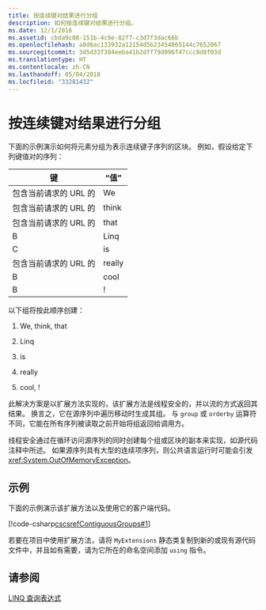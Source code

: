 ```yaml
---
title: 按连续键对结果进行分组
description: 如何按连续键对结果进行分组。
ms.date: 12/1/2016
ms.assetid: cbda9c08-151b-4c9e-82f7-c3d7f3dac66b
ms.openlocfilehash: a8d6ac133932a12154d5b23454065144c7652067
ms.sourcegitcommit: 3d5d33f384eeba41b2dff79d096f47ccc8d8f03d
ms.translationtype: HT
ms.contentlocale: zh-CN
ms.lasthandoff: 05/04/2018
ms.locfileid: "33281432"
---
```

# <a name="group-results-by-contiguous-keys"></a>按连续键对结果进行分组

下面的示例演示如何将元素分组为表示连续键子序列的区块。 例如，假设给定下列键值对的序列：  
  
|键|“值”|  
|---------|-----------|  
|包含当前请求的 URL 的|We|  
|包含当前请求的 URL 的|think|  
|包含当前请求的 URL 的|that|  
|B|Linq|  
|C|is|  
|包含当前请求的 URL 的|really|  
|B|cool|  
|B|!|  
  
 以下组将按此顺序创建：  
  
1.  We, think, that  
  
2.  Linq  
  
3.  is  
  
4.  really  
  
5.  cool, !  
  
 此解决方案是以扩展方法实现的，该扩展方法是线程安全的，并以流的方式返回其结果。 换言之，它在源序列中遍历移动时生成其组。 与 `group` 或 `orderby` 运算符不同，它能在所有序列被读取之前开始将组返回给调用方。  
  
 线程安全通过在循环访问源序列的同时创建每个组或区块的副本来实现，如源代码注释中所述。 如果源序列具有大型的连续项序列，则公共语言运行时可能会引发 <xref:System.OutOfMemoryException>。  
  
## <a name="example"></a>示例  
 下面的示例演示该扩展方法以及使用它的客户端代码。  
  
 [!code-csharp[cscsrefContiguousGroups#1](../../../samples/snippets/csharp/concepts/linq/how-to-group-results-by-contiguous-keys_1.cs)]  
  
 若要在项目中使用扩展方法，请将 `MyExtensions` 静态类复制到新的或现有源代码文件中，并且如有需要，请为它所在的命名空间添加 `using` 指令。  
  
## <a name="see-also"></a>请参阅  
 [LINQ 查询表达式](index.md)  
 
